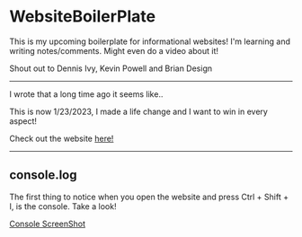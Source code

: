 # WebsiteBoilerPlate

This is my upcoming boilerplate for informational websites!
I'm learning and writing notes/comments. Might even do a video about it!

Shout out to Dennis Ivy, Kevin Powell and Brian Design

***

I wrote that a long time ago it seems like.. 

This is now 1/23/2023, I made a life change and I want to win in every aspect!

Check out the website [here!](https://yungaddyboilerplate.netlify.app "See what I can do!")

***

## console.log

The first thing to notice when you open the website and press Ctrl + Shift + I, is the console. Take a look!

[Console ScreenShot](Screenshot_ConsoleMD.png)